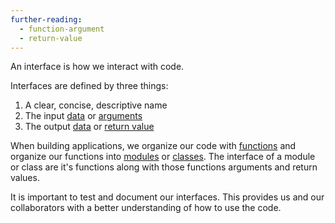 ```yaml
---
further-reading:
  - function-argument
  - return-value
---
```

An interface is how we interact with code.

Interfaces are defined by three things:

1. A clear, concise, descriptive name
2. The input [data](/data) or [arguments](/function-argument)
3. The output [data](/data) or [return value](/return-value)

When building applications, we organize our code with [functions](/function) and
organize our functions into [modules](/module) or [classes](/class). The
interface of a module or class are it's functions along with those functions
arguments and return values.

It is important to test and document our interfaces. This provides us and our
collaborators with a better understanding of how to use the code.
